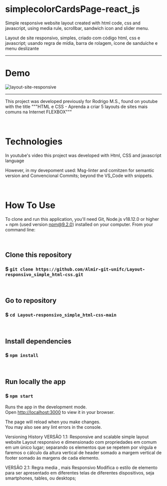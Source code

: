 # simplecolorCardsPage-react_js

Simple responsive website layout created with html code, css and javascript, using media rule, scrollbar, sandwich icon and slider menu.

Layout de site responsivo, simples, criado com código html, css e javascript; usando regra de mídia, barra de rolagem, ícone de sanduíche e menu deslizante

---------------------------------------------------------------------------------------------------------


# Demo

![layout-site-responsive](xxxxxxxxx)


--------------------------------------------------------------------------------------

This project was developed previously for Rodrigo M.S., found on youtube with the title """HTML e CSS - Aprenda a criar 5 layouts de sites mais comuns na Internet FLEXBOX"""


&nbsp;
# Technologies
In youtube's video this project was developed with Html, CSS and javascript language

However, in my devepoment used:
Msg-linter and comitzen for semantic version and Convencional Commits;  beyond the VS_Code with snippets. 

 
 
&nbsp;
# How To Use

To clone and run this application, you'll need Git, Node.js v18.12.0 or higher + npm (used version npm@9.2.0) installed on your computer. 
From your command line:


&nbsp;
## Clone this repository
### $ `git clone https://github.com/Almir-git-unifc/Layout-responsivo_simple_html-css.git`


&nbsp;
## Go to repository
### $ `cd Layout-responsivo_simple_html-css-main`


&nbsp;
## Install dependencies
### $ `npm install`


&nbsp;
## Run locally the app
### $ `npm start`

Runs the app in the development mode.\
Open [http://localhost:3000](http://localhost:3000) to view it in your browser.

The page will reload when you make changes.\
You may also see any lint errors in the console.


Versioning History
VERSÃO 1.1: Responsive and scalable simple layout website
Layout responsivo e dimensionado com propriedades em comum em um único lugar; separando os elementos que se repetem por vírgula e faremos o cálculo da altura vertical de header somado a margem vertical de footer somado às margens de cada elemento.

VERSÃO 2.1: Regra media , mais Responsivo
Modifica o estilo de elemento para ser apresentado em diferentes telas de diferentes dispositivos, seja smartphones, tables, ou desktops;
